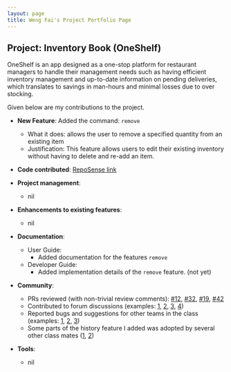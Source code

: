 ```yaml
---
layout: page
title: Weng Fai's Project Portfolio Page
---
```


## Project: Inventory Book (OneShelf)

OneShelf is an app designed as a one-stop platform for restaurant managers to handle their management needs such as having efficient inventory management 
and up-to-date information on pending deliveries, which translates to savings in man-hours and minimal losses due to over stocking.

Given below are my contributions to the project.

* **New Feature**: Added the command: `remove`
  * What it does: allows the user to remove a specified quantity from an existing item
  * Justification: This feature allows users to edit their existing inventory without having to delete and re-add an item.

* **Code contributed**: [RepoSense link](https://nus-cs2103-ay2021s1.github.io/tp-dashboard/#breakdown=true&search=t12&sort=groupTitle&sortWithin=title&since=2020-08-14&timeframe=commit&mergegroup=&groupSelect=groupByRepos&checkedFileTypes=docs~functional-code~test-code~other&tabOpen=true&tabType=authorship&zFR=false&tabAuthor=wengfaing&tabRepo=AY2021S1-CS2103T-T12-1%2Ftp%5Bmaster%5D&authorshipIsMergeGroup=false&authorshipFileTypes=)

* **Project management**:
  * nil

* **Enhancements to existing features**:
  * nil

* **Documentation**:
  * User Guide:
    * Added documentation for the features `remove`
  * Developer Guide:
    * Added implementation details of the `remove` feature. (not yet)

* **Community**:
  * PRs reviewed (with non-trivial review comments): [\#12](), [\#32](), [\#19](), [\#42]()
  * Contributed to forum discussions (examples: [1](), [2](), [3](), [4]())
  * Reported bugs and suggestions for other teams in the class (examples: [1](), [2](), [3]())
  * Some parts of the history feature I added was adopted by several other class mates ([1](), [2]())

* **Tools**:
  * nil
